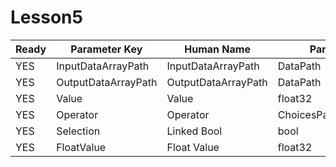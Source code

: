 # Lesson5 #

| Ready | Parameter Key | Human Name | Parameter Type | Parameter Class |
|-------|---------------|------------|-----------------|----------------|
| YES | InputDataArrayPath | InputDataArrayPath | DataPath | ArraySelectionParameter |
| YES | OutputDataArrayPath | OutputDataArrayPath | DataPath | ArrayCreationParameter |
| YES | Value | Value | float32 | Float32Parameter |
| YES | Operator | Operator | ChoicesParameter::ValueType | ChoicesParameter |
| YES | Selection | Linked Bool | bool | BoolParameter |
| YES | FloatValue | Float Value | float32 | Float32Parameter |
